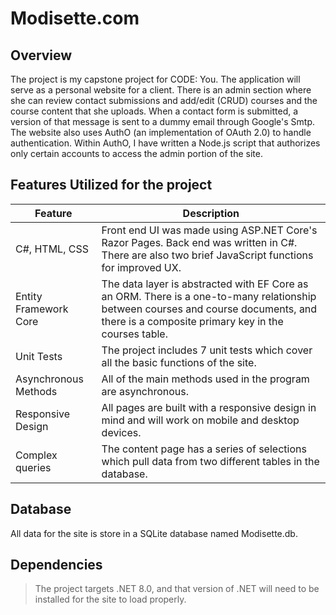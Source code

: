 # Modisette.com

## Overview

The project is my capstone project for CODE: You. The application will serve as a personal website for a client. There is an admin section where she can review contact submissions and add/edit (CRUD) courses and the course content that she uploads. When a contact form is submitted, a version of that message is sent to a dummy email through Google's Smtp. The website also uses AuthO (an implementation of OAuth 2.0) to handle authentication. Within AuthO, I have written a Node.js script that authorizes only certain accounts to access the admin portion of the site.   

## Features Utilized for the project

  | Feature        | Description                           |
  |----------------|---------------------------------------|
  | C#, HTML, CSS | Front end UI was made using ASP.NET Core's Razor Pages. Back end was written in C#. There are also two brief JavaScript functions for improved UX. |
  | Entity Framework Core | The data layer is abstracted with EF Core as an ORM. There is a one-to-many relationship between courses and course documents, and there is a composite primary key in the courses table. |
  | Unit Tests | The project includes 7 unit tests which cover all the basic functions of the site. |
  | Asynchronous Methods | All of the main methods used in the program are asynchronous. |
  | Responsive Design | All pages are built with a responsive design in mind and will work on mobile and desktop devices. |
  | Complex queries | The content page has a series of selections which pull data from two different tables in the database. |
   
## Database

All data for the site is store in a SQLite database named Modisette.db.

## Dependencies

> The project targets .NET 8.0, and that version of .NET will need to be installed for the site to load properly. 
